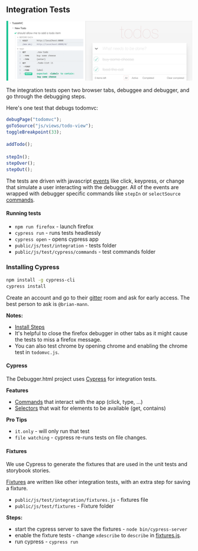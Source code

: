 ## Integration Tests

![](./screenshots/cypress-runner.png)

The integration tests open two browser tabs, debuggee and debugger, and go through the debugging steps.

Here's one test that debugs todomvc:

```js
debugPage("todomvc");
goToSource("js/views/todo-view");
toggleBreakpoint(33);

addTodo();

stepIn();
stepOver();
stepOut();
```

The tests are driven with javascript [events](https://developer.mozilla.org/en-US/docs/Web/API/Document/createEvent)
like click, keypress, or change that simulate a user interacting with the debugger. All of the events are wrapped with
debugger specific commands like `stepIn` or `selectSource` [commands](https://github.com/jlongster/debugger.html/blob/master/public/js/test/cypress/commands/debugger.js#L110-L112).

#### Running tests
+ `npm run firefox` - launch firefox
+ `cypress run` - runs tests headlessly
+ `cypress open` - opens cypress app
+ `public/js/test/integration` - tests folder
+ `public/js/test/cypress/commands` - test commands folder


### Installing Cypress

```bash
npm install -g cypress-cli
cypress install
```

Create an account and go to their [gitter](https://gitter.im/cypress-io/cypress) room and ask for early access. The best person to ask is `@brian-mann`.

**Notes:**
+ [Install Steps](https://docs.cypress.io/docs/installing-and-running)
+ It's helpful to close the firefox debugger in other tabs as it might cause the tests to miss a firefox message.
+ You can also test chrome by opening chrome and enabling the chrome test in `todomvc.js`.

#### Cypress

The Debugger.html project uses [Cypress](https://www.cypress.io/) for integration tests.

**Features**

+ [Commands](https://docs.cypress.io/docs/issuing-commands) that interact with the app (click, type, ...)
+ [Selectors](https://docs.cypress.io/docs/finding-elements) that wait for elements to be available (get, contains)

**Pro Tips**
+ `it.only` - will only run that test
+ `file watching` - cypress re-runs tests on file changes.

#### Fixtures

We use Cypress to generate the fixtures that are used in the unit tests and storybook stories.

[Fixtures](../public/js/test/integration/fixtures.js) are written like other integration tests, with an extra step for saving a fixture.

+ `public/js/test/integration/fixtures.js` - fixtures file
+ `public/js/test/fixtures` - Fixture folder

**Steps:**
+ start the cypress server to save the fixtures - `node bin/cypress-server`
+ enable the fixture tests - change `xdescribe` to `describe` in [fixtures.js](../public/js/test/integration/fixtures.js).
+ run cypress - `cypress run`
